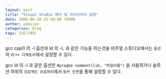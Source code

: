 ```yaml
---
layout: post
title: "Visual Studio 헤더 및 라이브러리 설정"
date: 2006-06-28 15:49:00 +0900
author: poksion
categories: blog
tags: 프로그래밍
---
```


gcc cpp0 의 -I 옵션과 ld 의 -L 과 같은 기능을 하는것을 비주얼 스튜디오에서는 ``옵션``의 ``VC++ 디렉토리``에서 설정할 수 있다.

gcc ld 의 -l 과 같은 옵션은 ``#pragma comment(lib, "파일이름")`` 을 사용하거나 솔루션 하위의 ``프로젝트 프로퍼티``에서 ``링커 인풋``을 통해 설정할 수 있다.

